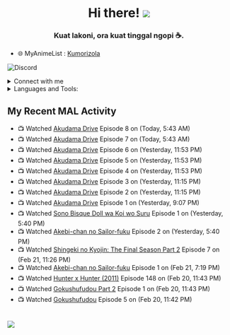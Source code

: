 <h1 align="center">Hi there! <img src="https://media.giphy.com/media/hvRJCLFzcasrR4ia7z/giphy.gif" width="25px"> </h1>
<h3 align="center">Kuat lakoni, ora kuat tinggal ngopi ☕.</h3>

- 🌐 MyAnimeList : [Kumorizola](https://myanimelist.net/animelist/Kumorizola)

![Discord](https://discord.c99.nl/widget/theme-3/761213268009943051.png)
<details>
      <summary>Connect with me</summary>
    <p align="left">
        <a href="https://www.facebook.com/kumori.hartley.1" target="blank"><img align="center"
                src="https://raw.githubusercontent.com/rahuldkjain/github-profile-readme-generator/master/src/images/icons/Social/facebook.svg"
                alt="kumori hartley" height="30" width="40" /></a>
        <a href="https://www.instagram.com/kumorizola/" target="blank"><img align="center"
                src="https://raw.githubusercontent.com/rahuldkjain/github-profile-readme-generator/master/src/images/icons/Social/instagram.svg"
                alt="kumorizola" height="30" width="40" /></a>
        <a href="https://discord.com" target="blank"><img align="center"
                src="https://raw.githubusercontent.com/rahuldkjain/github-profile-readme-generator/master/src/images/icons/Social/discord.svg"
                alt="Kumori#5882" height="30" width="40" /></a>
    </p>
</details>

<details>
    <summary align="left">Languages and Tools:</summary>
<p align="left">
      <a href="https://www.w3schools.com/css/" target="_blank">
        <img src="https://raw.githubusercontent.com/devicons/devicon/master/icons/css3/css3-original-wordmark.svg"
            alt="css3" width="40" height="40" /> </a> <a href="https://www.w3.org/html/" target="_blank"> <img
            src="https://raw.githubusercontent.com/devicons/devicon/master/icons/html5/html5-original-wordmark.svg"
            alt="html5" width="40" height="40" /> </a> <a href="https://www.java.com" target="_blank"> <img
            src="https://raw.githubusercontent.com/devicons/devicon/master/icons/java/java-original.svg" alt="java"
            width="40" height="40" /> </a> <a href="https://developer.mozilla.org/en-US/docs/Web/JavaScript"
            target="_blank"> <img
            src="https://raw.githubusercontent.com/devicons/devicon/master/icons/javascript/javascript-original.svg"
            alt="javascript" width="40" height="40" /> </a> <a href="https://nodejs.org" target="_blank"> <img
            src="https://raw.githubusercontent.com/devicons/devicon/master/icons/nodejs/nodejs-original-wordmark.svg"
            alt="nodejs" width="40" height="40" /> </a> <a href="https://www.python.org" target="_blank"> <img
            src="https://raw.githubusercontent.com/devicons/devicon/master/icons/python/python-original.svg"
            alt="python" width="40" height="40" /> </a> <a href="https://www.typescriptlang.org/" target="_blank"> <img
            src="https://raw.githubusercontent.com/devicons/devicon/master/icons/typescript/typescript-original.svg" 
            alt="typescript" width="40" height="40" /> </a> <a href="https://www.photoshop.com/en" target="_blank"> <img
            src="https://upload.wikimedia.org/wikipedia/commons/a/af/Adobe_Photoshop_CC_icon.svg" alt="photoshop" width="40" height="40"/> </a>
            <a href="https://www.adobe.com/products/premiere.html" target="_blank"> <img
            src="https://upload.wikimedia.org/wikipedia/commons/4/40/Adobe_Premiere_Pro_CC_icon.svg" alt="Premiere pro" width="40" height="40"/> </a>
            <a href="https://www.adobe.com/in/products/illustrator.html" target="_blank"> <img 
            src="https://upload.wikimedia.org/wikipedia/commons/f/fb/Adobe_Illustrator_CC_icon.svg" alt="illustrator" width="40" height="40"/> </a>
      
 </details>
 
 <h2> My Recent MAL Activity</h2>
<!-- MAL_ACTIVITY:start -->

- 📺 Watched [Akudama Drive](https://MyAnimeList.net/anime.php?id=41433) Episode 8 on (Today, 5:43 AM)
- 📺 Watched [Akudama Drive](https://MyAnimeList.net/anime.php?id=41433) Episode 7 on (Today, 5:43 AM)
- 📺 Watched [Akudama Drive](https://MyAnimeList.net/anime.php?id=41433) Episode 6 on (Yesterday, 11:53 PM)
- 📺 Watched [Akudama Drive](https://MyAnimeList.net/anime.php?id=41433) Episode 5 on (Yesterday, 11:53 PM)
- 📺 Watched [Akudama Drive](https://MyAnimeList.net/anime.php?id=41433) Episode 4 on (Yesterday, 11:53 PM)
- 📺 Watched [Akudama Drive](https://MyAnimeList.net/anime.php?id=41433) Episode 3 on (Yesterday, 11:15 PM)
- 📺 Watched [Akudama Drive](https://MyAnimeList.net/anime.php?id=41433) Episode 2 on (Yesterday, 11:15 PM)
- 📺 Watched [Akudama Drive](https://MyAnimeList.net/anime.php?id=41433) Episode 1 on (Yesterday, 9:07 PM)
- 📺 Watched [Sono Bisque Doll wa Koi wo Suru](https://MyAnimeList.net/anime.php?id=48736) Episode 1 on (Yesterday, 5:40 PM)
- 📺 Watched [Akebi-chan no Sailor-fuku](https://MyAnimeList.net/anime.php?id=48553) Episode 2 on (Yesterday, 5:40 PM)
- 📺 Watched [Shingeki no Kyojin: The Final Season Part 2](https://MyAnimeList.net/anime.php?id=48583) Episode 7 on (Feb 21, 11:26 PM)
- 📺 Watched [Akebi-chan no Sailor-fuku](https://MyAnimeList.net/anime.php?id=48553) Episode 1 on (Feb 21, 7:19 PM)
- 📺 Watched [Hunter x Hunter (2011)](https://MyAnimeList.net/anime.php?id=11061) Episode 148 on (Feb 20, 11:43 PM)
- 📺 Watched [Gokushufudou Part 2](https://MyAnimeList.net/anime.php?id=48707) Episode 1 on (Feb 20, 11:43 PM)
- 📺 Watched [Gokushufudou](https://MyAnimeList.net/anime.php?id=43692) Episode 5 on (Feb 20, 11:42 PM)

<!-- MAL_ACTIVITY:end -->

  
<h2 align="left"> <img src="https://media.discordapp.net/attachments/918405470073520168/919220018355523584/ezgif.com-gif-maker_1.gif">
